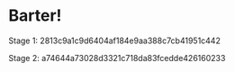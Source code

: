 # Barter!

Stage 1: 2813c9a1c9d6404af184e9aa388c7cb41951c442

Stage 2: a74644a73028d3321c718da83fcedde426160233